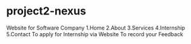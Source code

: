 # project2-nexus
Website for Software Company
1.Home
2.About
3.Services
4.Internship
5.Contact
To apply for Internship via Website
To record your Feedback
